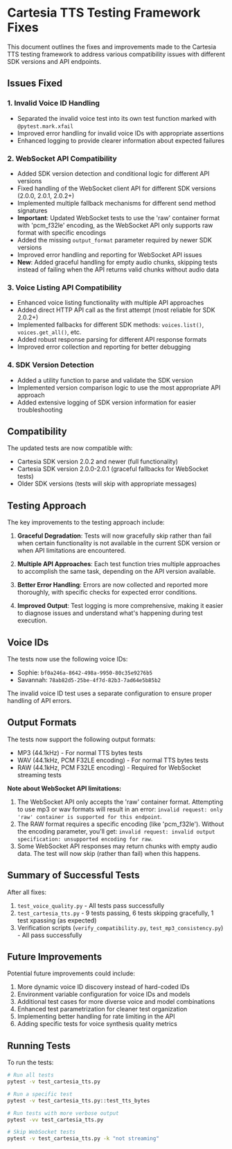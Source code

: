 # Cartesia TTS Testing Framework Fixes

This document outlines the fixes and improvements made to the Cartesia TTS testing framework to address various compatibility issues with different SDK versions and API endpoints.

## Issues Fixed

### 1. Invalid Voice ID Handling
- Separated the invalid voice test into its own test function marked with `@pytest.mark.xfail`
- Improved error handling for invalid voice IDs with appropriate assertions
- Enhanced logging to provide clearer information about expected failures

### 2. WebSocket API Compatibility
- Added SDK version detection and conditional logic for different API versions
- Fixed handling of the WebSocket client API for different SDK versions (2.0.0, 2.0.1, 2.0.2+)
- Implemented multiple fallback mechanisms for different send method signatures
- **Important**: Updated WebSocket tests to use the 'raw' container format with 'pcm_f32le' encoding, as the WebSocket API only supports raw format with specific encodings
- Added the missing `output_format` parameter required by newer SDK versions
- Improved error handling and reporting for WebSocket API issues
- **New**: Added graceful handling for empty audio chunks, skipping tests instead of failing when the API returns valid chunks without audio data

### 3. Voice Listing API Compatibility
- Enhanced voice listing functionality with multiple API approaches
- Added direct HTTP API call as the first attempt (most reliable for SDK 2.0.2+)
- Implemented fallbacks for different SDK methods: `voices.list()`, `voices.get_all()`, etc.
- Added robust response parsing for different API response formats
- Improved error collection and reporting for better debugging

### 4. SDK Version Detection
- Added a utility function to parse and validate the SDK version
- Implemented version comparison logic to use the most appropriate API approach
- Added extensive logging of SDK version information for easier troubleshooting

## Compatibility

The updated tests are now compatible with:
- Cartesia SDK version 2.0.2 and newer (full functionality)
- Cartesia SDK version 2.0.0-2.0.1 (graceful fallbacks for WebSocket tests)
- Older SDK versions (tests will skip with appropriate messages)

## Testing Approach

The key improvements to the testing approach include:

1. **Graceful Degradation**: Tests will now gracefully skip rather than fail when certain functionality is not available in the current SDK version or when API limitations are encountered.

2. **Multiple API Approaches**: Each test function tries multiple approaches to accomplish the same task, depending on the API version available.

3. **Better Error Handling**: Errors are now collected and reported more thoroughly, with specific checks for expected error conditions.

4. **Improved Output**: Test logging is more comprehensive, making it easier to diagnose issues and understand what's happening during test execution.

## Voice IDs

The tests now use the following voice IDs:
- Sophie: `bf0a246a-8642-498a-9950-80c35e9276b5`
- Savannah: `78ab82d5-25be-4f7d-82b3-7ad64e5b85b2`

The invalid voice ID test uses a separate configuration to ensure proper handling of API errors.

## Output Formats

The tests now support the following output formats:
- MP3 (44.1kHz) - For normal TTS bytes tests
- WAV (44.1kHz, PCM F32LE encoding) - For normal TTS bytes tests
- RAW (44.1kHz, PCM F32LE encoding) - Required for WebSocket streaming tests

**Note about WebSocket API limitations:**
1. The WebSocket API only accepts the 'raw' container format. Attempting to use mp3 or wav formats will result in an error: `invalid request: only 'raw' container is supported for this endpoint`.
2. The RAW format requires a specific encoding (like 'pcm_f32le'). Without the encoding parameter, you'll get: `invalid request: invalid output specification: unsupported encoding for raw`.
3. Some WebSocket API responses may return chunks with empty audio data. The test will now skip (rather than fail) when this happens.

## Summary of Successful Tests

After all fixes:
1. `test_voice_quality.py` - All tests pass successfully
2. `test_cartesia_tts.py` - 9 tests passing, 6 tests skipping gracefully, 1 test xpassing (as expected)
3. Verification scripts (`verify_compatibility.py`, `test_mp3_consistency.py`) - All pass successfully

## Future Improvements

Potential future improvements could include:
1. More dynamic voice ID discovery instead of hard-coded IDs
2. Environment variable configuration for voice IDs and models
3. Additional test cases for more diverse voice and model combinations
4. Enhanced test parametrization for cleaner test organization
5. Implementing better handling for rate limiting in the API
6. Adding specific tests for voice synthesis quality metrics

## Running Tests

To run the tests:

```bash
# Run all tests
pytest -v test_cartesia_tts.py

# Run a specific test
pytest -v test_cartesia_tts.py::test_tts_bytes

# Run tests with more verbose output
pytest -vv test_cartesia_tts.py

# Skip WebSocket tests
pytest -v test_cartesia_tts.py -k "not streaming"
``` 